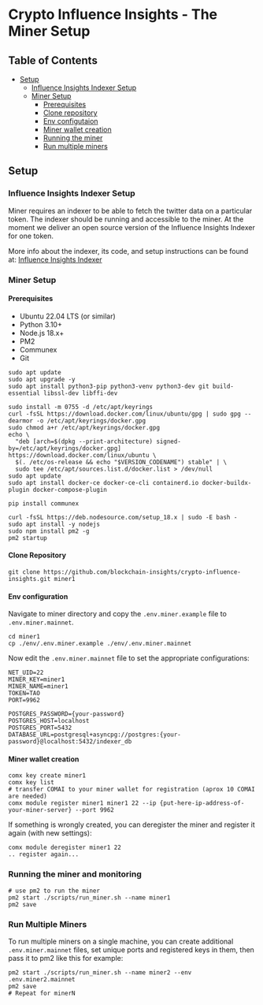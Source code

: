 # Crypto Influence Insights - The Miner Setup

## Table of Contents
- [Setup](#setup)
  - [Influence Insights Indexer Setup](#influence-insights-indexer-setup)
  - [Miner Setup](#miner-setup)
    - [Prerequisites](#prerequisites)
    - [Clone repository](#clone-repository)
    - [Env configutaion](#env-configuration)
    - [Miner wallet creation](#miner-wallet-creation)
    - [Running the miner](#running-the-miner-and-monitoring)
    - [Run multiple miners](#run-multiple-miners)

## Setup

### Influence Insights Indexer Setup

Miner requires an indexer to be able to fetch the twitter data on a particular token. The indexer should be running and accessible to the miner.
At the moment we deliver an open source version of the Influence Insights Indexer for one token.

More info about the indexer, its code, and setup instructions can be found at:
[Influence Insights Indexer](https://github.com/blockchain-insights/crypto-influence-insights-indexer)
  
### Miner Setup

#### Prerequisites

- Ubuntu 22.04 LTS (or similar)
- Python 3.10+
- Node.js 18.x+
- PM2
- Communex
- Git

```shell
sudo apt update
sudo apt upgrade -y
sudo apt install python3-pip python3-venv python3-dev git build-essential libssl-dev libffi-dev

sudo install -m 0755 -d /etc/apt/keyrings
curl -fsSL https://download.docker.com/linux/ubuntu/gpg | sudo gpg --dearmor -o /etc/apt/keyrings/docker.gpg
sudo chmod a+r /etc/apt/keyrings/docker.gpg
echo \
  "deb [arch=$(dpkg --print-architecture) signed-by=/etc/apt/keyrings/docker.gpg] https://download.docker.com/linux/ubuntu \
  $(. /etc/os-release && echo "$VERSION_CODENAME") stable" | \
  sudo tee /etc/apt/sources.list.d/docker.list > /dev/null
sudo apt update
sudo apt install docker-ce docker-ce-cli containerd.io docker-buildx-plugin docker-compose-plugin

pip install communex

curl -fsSL https://deb.nodesource.com/setup_18.x | sudo -E bash -
sudo apt install -y nodejs
sudo npm install pm2 -g
pm2 startup
```

#### Clone Repository

```shell
git clone https://github.com/blockchain-insights/crypto-influence-insights.git miner1
```

#### Env configuration

Navigate to miner directory and copy the `.env.miner.example` file to `.env.miner.mainnet`.
```shell
cd miner1
cp ./env/.env.miner.example ./env/.env.miner.mainnet
```

Now edit the `.env.miner.mainnet` file to set the appropriate configurations:
```shell
NET_UID=22
MINER_KEY=miner1
MINER_NAME=miner1
TOKEN=TAO
PORT=9962

POSTGRES_PASSWORD={your-password}
POSTGRES_HOST=localhost
POSTGRES_PORT=5432
DATABASE_URL=postgresql+asyncpg://postgres:{your-password}@localhost:5432/indexer_db

```
 
#### Miner wallet creation

```shell
comx key create miner1
comx key list
# transfer COMAI to your miner wallet for registration (aprox 10 COMAI are needed)
comx module register miner1 miner1 22 --ip {put-here-ip-address-of-your-miner-server} --port 9962
```

If something is wrongly created, you can deregister the miner and register it again (with new settings):
```shell
comx module deregister miner1 22
.. register again...
```

### Running the miner and monitoring

```shell
# use pm2 to run the miner
pm2 start ./scripts/run_miner.sh --name miner1
pm2 save
```


### Run Multiple Miners

To run multiple miners on a single machine, you can create additional `.env.miner.mainnet` files, set unique ports and registered keys in them, then pass it to pm2 like this for example:

```shell
pm2 start ./scripts/run_miner.sh --name miner2 --env .env.miner2.mainnet
pm2 save
# Repeat for minerN
```